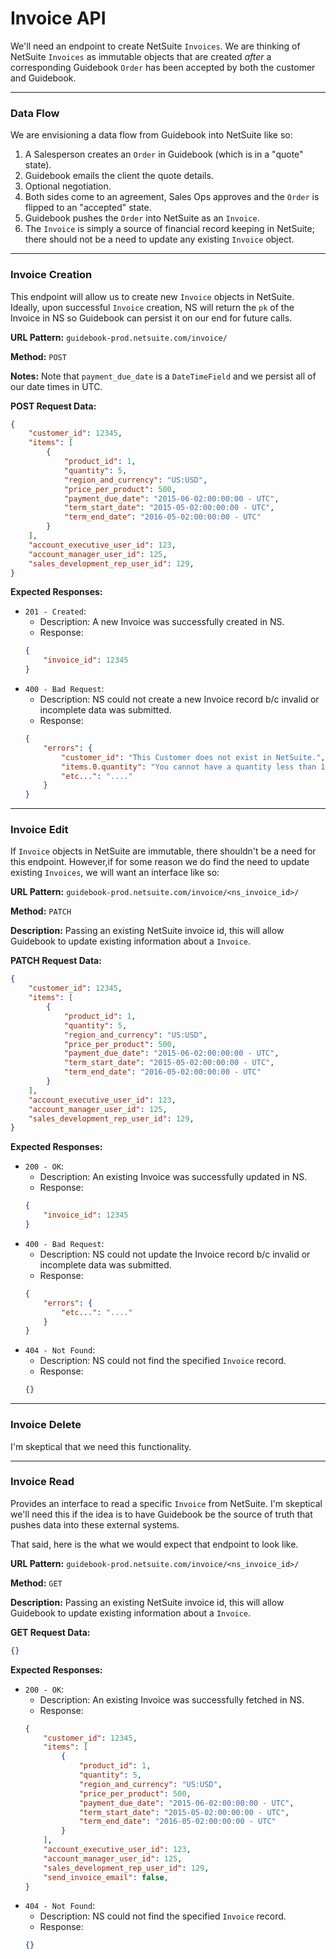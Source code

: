 # Invoice API
We'll need an endpoint to create NetSuite `Invoices`. We are thinking of NetSuite `Invoices` as immutable objects that are created _after_ a corresponding Guidebook `Order` has been accepted by both the customer and Guidebook.

-----------

### Data Flow
We are envisioning a data flow from Guidebook into NetSuite like so:

1. A Salesperson creates an `Order` in Guidebook (which is in a "quote" state).
1. Guidebook emails the client the quote details.
1. Optional negotiation.
1. Both sides come to an agreement, Sales Ops approves and the `Order` is flipped to an "accepted" state.
1. Guidebook pushes the `Order` into NetSuite as an `Invoice`.
1. The `Invoice` is simply a source of financial record keeping in NetSuite; there should not be a need to update any existing `Invoice` object.

-----------

### Invoice Creation
This endpoint will allow us to create new `Invoice` objects in NetSuite. Ideally, upon successful `Invoice` creation, NS will return the `pk` of the Invoice in NS so Guidebook can persist it on our end for future calls.

**URL Pattern:** `guidebook-prod.netsuite.com/invoice/`

**Method:** `POST`

**Notes:** Note that `payment_due_date` is a `DateTimeField` and we persist all of our date times in UTC.

**POST Request Data:**
```json
{
    "customer_id": 12345,
    "items": [
        {
            "product_id": 1,
            "quantity": 5,
            "region_and_currency": "US:USD",
            "price_per_product": 500,
            "payment_due_date": "2015-06-02:00:00:00 - UTC",
            "term_start_date": "2015-05-02:00:00:00 - UTC",
            "term_end_date": "2016-05-02:00:00:00 - UTC"
        }
    ],
    "account_executive_user_id": 123,
    "account_manager_user_id": 125,
    "sales_development_rep_user_id": 129,
}
```

**Expected Responses:**
* `201 - Created`:
  * Description: A new Invoice was successfully created in NS.
  * Response:
  ```json
  {
      "invoice_id": 12345
  }
  ```
* `400 - Bad Request`:
  * Description: NS could not create a new Invoice record b/c invalid or incomplete data was submitted.
  * Response:
  ```json
  {
      "errors": {
          "customer_id": "This Customer does not exist in NetSuite.",
          "items.0.quantity": "You cannot have a quantity less than 1.",
          "etc...": "...."
      }
  }
  ```


----------------

### Invoice Edit
If `Invoice` objects in NetSuite are immutable, there shouldn't be a need for this endpoint. However,if for some reason we do find the need to update existing `Invoices`, we will want an interface like so:

**URL Pattern:** `guidebook-prod.netsuite.com/invoice/<ns_invoice_id>/`

**Method:** `PATCH`

**Description:** Passing an existing NetSuite invoice id, this will allow Guidebook to update existing information about a `Invoice`.

**PATCH Request Data:**
```json
{
    "customer_id": 12345,
    "items": [
        {
            "product_id": 1,
            "quantity": 5,
            "region_and_currency": "US:USD",
            "price_per_product": 500,
            "payment_due_date": "2015-06-02:00:00:00 - UTC",
            "term_start_date": "2015-05-02:00:00:00 - UTC",
            "term_end_date": "2016-05-02:00:00:00 - UTC"
        }
    ],
    "account_executive_user_id": 123,
    "account_manager_user_id": 125,
    "sales_development_rep_user_id": 129,
}
```

**Expected Responses:**
* `200 - OK`:
  * Description: An existing Invoice was successfully updated in NS.
  * Response:
  ```json
  {
      "invoice_id": 12345
  }
  ```
* `400 - Bad Request`:
  * Description: NS could not update the Invoice record b/c invalid or incomplete data was submitted.
  * Response:
  ```json
  {
      "errors": {
          "etc...": "...."
      }
  }
  ```
* `404 - Not Found`:
  * Description: NS could not find the specified `Invoice` record.
  * Response:
  ```json
  {}
  ```

------------

### Invoice Delete
I'm skeptical that we need this functionality.


------------

### Invoice Read
Provides an interface to read a specific `Invoice` from NetSuite. I'm skeptical we'll need this if the idea is to have Guidebook be the source of truth that pushes data into these external systems.

That said, here is the what we would expect that endpoint to look like.

**URL Pattern:** `guidebook-prod.netsuite.com/invoice/<ns_invoice_id>/`

**Method:** `GET`

**Description:** Passing an existing NetSuite invoice id, this will allow Guidebook to update existing information about a `Invoice`.

**GET Request Data:**
```json
{}
```

**Expected Responses:**
* `200 - OK`:
  * Description: An existing Invoice was successfully fetched in NS.
  * Response:
  ```json
  {
      "customer_id": 12345,
      "items": [
          {
              "product_id": 1,
              "quantity": 5,
              "region_and_currency": "US:USD",
              "price_per_product": 500,
              "payment_due_date": "2015-06-02:00:00:00 - UTC",
              "term_start_date": "2015-05-02:00:00:00 - UTC",
              "term_end_date": "2016-05-02:00:00:00 - UTC"
          }
      ],
      "account_executive_user_id": 123,
      "account_manager_user_id": 125,
      "sales_development_rep_user_id": 129,
      "send_invoice_email": false,
  }
  ```
* `404 - Not Found`:
  * Description: NS could not find the specified `Invoice` record.
  * Response:
  ```json
  {}
  ```